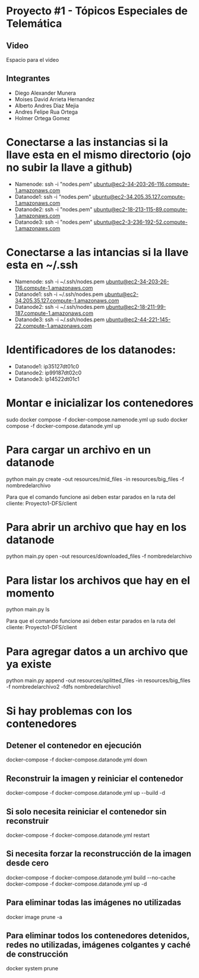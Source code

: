 # Proyecto #1 - Tópicos Especiales de Telemática

## Video

Espacio para el video

## Integrantes

- Diego Alexander Munera
- Moises David Arrieta Hernandez
- Alberto Andres Diaz Mejia
- Andres Felipe Rua Ortega
- Holmer Ortega Gomez

# Conectarse a las instancias si la llave esta en el mismo directorio (ojo no subir la llave a github)
 
- Namenode: ssh -i "nodes.pem" ubuntu@ec2-34-203-26-116.compute-1.amazonaws.com
- Datanode1: ssh -i "nodes.pem" ubuntu@ec2-34.205.35.127.compute-1.amazonaws.com
- Datanode2: ssh -i "nodes.pem" ubuntu@ec2-18-213-115-89.compute-1.amazonaws.com
- Datanode3: ssh -i "nodes.pem" ubuntu@ec2-3-236-192-52.compute-1.amazonaws.com

# Conectarse a las intancias si la llave esta en ~/.ssh

- Namenode: ssh -i ~/.ssh/nodes.pem ubuntu@ec2-34-203-26-116.compute-1.amazonaws.com
- Datanode1: ssh -i ~/.ssh/nodes.pem ubuntu@ec2-34.205.35.127.compute-1.amazonaws.com
- Datanode2: ssh -i ~/.ssh/nodes.pem ubuntu@ec2-18-211-99-187.compute-1.amazonaws.com
- Datanode3: ssh -i ~/.ssh/nodes.pem ubuntu@ec2-44-221-145-22.compute-1.amazonaws.com

# Identificadores de los datanodes:

- Datanode1: ip35127dt01c0
- Datanode2: ip99187dt02c0
- Datanode3: ip14522dt01c1

# Montar e inicializar los contenedores
sudo docker compose -f docker-compose.namenode.yml up
sudo docker compose -f docker-compose.datanode.yml up

# Para cargar un archivo en un datanode

python main.py create -out resources/mid_files -in resources/big_files -f nombredelarchivo

Para que el comando funcione asi deben estar parados en la ruta del cliente: Proyecto1-DFS/client

# Para abrir un archivo que hay en los datanode

python main.py open -out resources/downloaded_files -f nombredelarchivo

# Para listar los archivos que hay en el momento

python main.py ls

Para que el comando funcione asi deben estar parados en la ruta del cliente: Proyecto1-DFS/client

# Para agregar datos a un archivo que ya existe

python main.py append -out resources/splitted_files -in resources/big_files -f nombredelarchivo2 -fdfs nombredelarchivo1

# Si hay problemas con los contenedores

## Detener el contenedor en ejecución
docker-compose -f docker-compose.datanode.yml down

## Reconstruir la imagen y reiniciar el contenedor
docker-compose -f docker-compose.datanode.yml up --build -d

## Si solo necesita reiniciar el contenedor sin reconstruir
docker-compose -f docker-compose.datanode.yml restart

## Si necesita forzar la reconstrucción de la imagen desde cero
docker-compose -f docker-compose.datanode.yml build --no-cache
docker-compose -f docker-compose.datanode.yml up -d

## Para eliminar todas las imágenes no utilizadas
docker image prune -a

## Para eliminar todos los contenedores detenidos, redes no utilizadas, imágenes colgantes y caché de construcción
docker system prune


